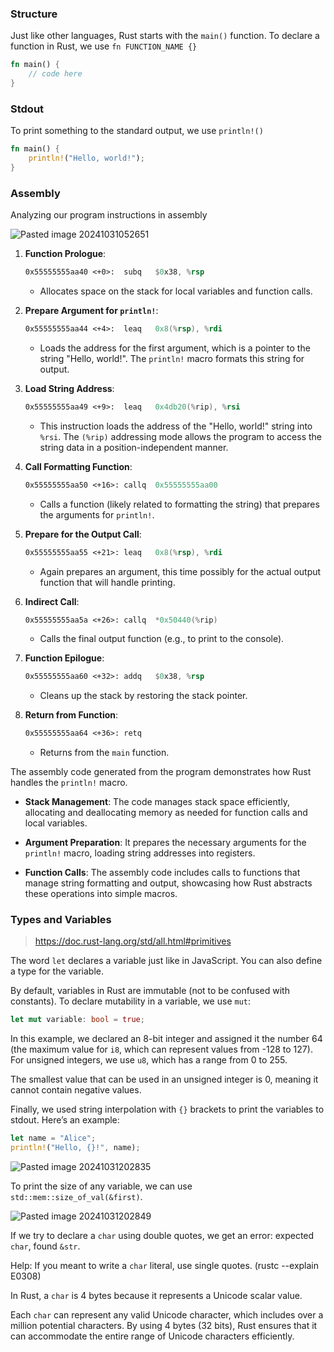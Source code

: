 ### Structure

Just like other languages, Rust starts with the `main()` function. To declare a function in Rust, we use `fn FUNCTION_NAME {}`

```rust
fn main() {
    // code here
}
```

### Stdout

To print something to the standard output, we use `println!()`

```rust
fn main() {
    println!("Hello, world!");
}
```

### Assembly

Analyzing our program instructions in assembly

![Pasted image 20241031052651](https://github.com/user-attachments/assets/91af6e7d-f936-4c62-bd99-56f953dd4328)

1. **Function Prologue**:
   ```asm
   0x55555555aa40 <+0>:  subq   $0x38, %rsp
   ```
   - Allocates space on the stack for local variables and function calls.

2. **Prepare Argument for `println!`**:
   ```asm
   0x55555555aa44 <+4>:  leaq   0x8(%rsp), %rdi
   ```
   - Loads the address for the first argument, which is a pointer to the string "Hello, world!". The `println!` macro formats this string for output.

3. **Load String Address**:
   ```asm
   0x55555555aa49 <+9>:  leaq   0x4db20(%rip), %rsi
   ```
   - This instruction loads the address of the "Hello, world!" string into `%rsi`. The `(%rip)` addressing mode allows the program to access the string data in a position-independent manner.

4. **Call Formatting Function**:
   ```asm
   0x55555555aa50 <+16>: callq  0x55555555aa00
   ```
   - Calls a function (likely related to formatting the string) that prepares the arguments for `println!`.

5. **Prepare for the Output Call**:
   ```asm
   0x55555555aa55 <+21>: leaq   0x8(%rsp), %rdi
   ```
   - Again prepares an argument, this time possibly for the actual output function that will handle printing.

6. **Indirect Call**:
   ```asm
   0x55555555aa5a <+26>: callq  *0x50440(%rip)
   ```
   - Calls the final output function (e.g., to print to the console).

7. **Function Epilogue**:
   ```asm
   0x55555555aa60 <+32>: addq   $0x38, %rsp
   ```
   - Cleans up the stack by restoring the stack pointer.

8. **Return from Function**:
   ```asm
   0x55555555aa64 <+36>: retq
   ```
   - Returns from the `main` function.

The assembly code generated from the program demonstrates how Rust handles the `println!` macro. 

- **Stack Management**: The code manages stack space efficiently, allocating and deallocating memory as needed for function calls and local variables.
  
- **Argument Preparation**: It prepares the necessary arguments for the `println!` macro, loading string addresses into registers.

- **Function Calls**: The assembly code includes calls to functions that manage string formatting and output, showcasing how Rust abstracts these operations into simple macros.

### Types and Variables

> https://doc.rust-lang.org/std/all.html#primitives

The word `let` declares a variable just like in JavaScript. You can also define a type for the variable.

By default, variables in Rust are immutable (not to be confused with constants). To declare mutability in a variable, we use `mut`: 

```rust
let mut variable: bool = true; 
```

In this example, we declared an 8-bit integer and assigned it the number 64 (the maximum value for `i8`, which can represent values from -128 to 127). For unsigned integers, we use `u8`, which has a range from 0 to 255.

The smallest value that can be used in an unsigned integer is 0, meaning it cannot contain negative values.

Finally, we used string interpolation with `{}` brackets to print the variables to stdout. Here’s an example:

```rust
let name = "Alice";
println!("Hello, {}!", name);
```

![Pasted image 20241031202835](https://github.com/user-attachments/assets/0632d8fd-8e70-43f3-b7a5-5fe33ca7b383)

To print the size of any variable, we can use `std::mem::size_of_val(&first)`.

![Pasted image 20241031202849](https://github.com/user-attachments/assets/460a6653-85d9-4916-9186-f4fac3acbb8c)

If we try to declare a `char` using double quotes, we get an error: expected `char`, found `&str`.

Help: If you meant to write a `char` literal, use single quotes. (rustc --explain E0308)

In Rust, a `char` is 4 bytes because it represents a Unicode scalar value.

Each `char` can represent any valid Unicode character, which includes over a million potential characters. By using 4 bytes (32 bits), Rust ensures that it can accommodate the entire range of Unicode characters efficiently.
